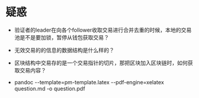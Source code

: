 # 疑惑

- 验证者的leader在向各个follower收取交易进行合并去重的时候，本地的交易池是不是要加锁，暂停从钱包获取交易？

- 无效交易的的信息的数据结构是什么样的？

- 区块结构中交易存的是一个交易指针的切片，那把区块加入区块链时，如何获取交易内容？

- pandoc --template=pm-template.latex --pdf-engine=xelatex question.md -o question.pdf